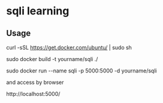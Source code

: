 # sqli learning

## Usage

curl -sSL https://get.docker.com/ubuntu/ | sudo sh

sudo docker build -t yourname/sqli ./

sudo docker run --name sqli -p 5000:5000 -d yourname/sqli

and access by browser

http://localhost:5000/
